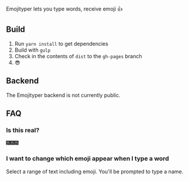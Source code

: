 Emojityper lets you type words, receive emoji &#x1f44d;

## Build

1. Run `yarn install` to get dependencies
1. Build with `gulp`
1. Check in the contents of `dist` to the `gh-pages` branch
1. &#x1f60e;

## Backend

The Emojityper backend is not currently public.

## FAQ

### Is this real?

&#x1f386;&#x1f386;&#x1f386;

### I want to change which emoji appear when I type a word

Select a range of text including emoji.
You'll be prompted to type a name.
